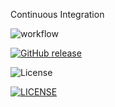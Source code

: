 Continuous Integration

![workflow](https://github.com/padaukwai/DevOpsLab2/actions/workflows/main.yml/badge.svg)  

[![GitHub release](https://img.shields.io/github/release/padaukwai/REPO.svg)](https://github.com/padaukwai/DevOpsLab2/releases)

![License](https://img.shields.io/badge/License-Apache_2.0-blue.svg)

[![LICENSE](https://img.shields.io/github/license/padaukwai/sem.svg?style=plastic)](https://github.com/padaukwai/DevOpsLab2/blob/master/LICENSE)